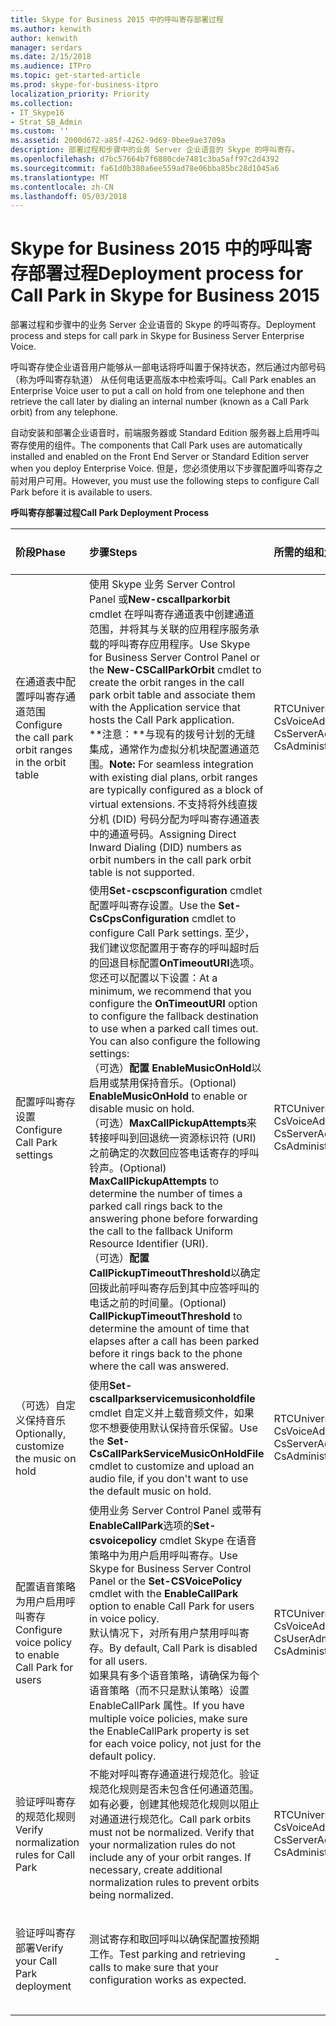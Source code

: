```yaml
---
title: Skype for Business 2015 中的呼叫寄存部署过程
ms.author: kenwith
author: kenwith
manager: serdars
ms.date: 2/15/2018
ms.audience: ITPro
ms.topic: get-started-article
ms.prod: skype-for-business-itpro
localization_priority: Priority
ms.collection:
- IT_Skype16
- Strat_SB_Admin
ms.custom: ''
ms.assetid: 2000d672-a85f-4262-9d69-0bee9ae3709a
description: 部署过程和步骤中的业务 Server 企业语音的 Skype 的呼叫寄存。
ms.openlocfilehash: d7bc57664b7f6880cde7481c3ba5aff97c2d4392
ms.sourcegitcommit: fa61d0b380a6ee559ad78e06bba85bc28d1045a6
ms.translationtype: MT
ms.contentlocale: zh-CN
ms.lasthandoff: 05/03/2018
---
```

# <a name="deployment-process-for-call-park-in-skype-for-business-2015"></a><span data-ttu-id="17aa7-103">Skype for Business 2015 中的呼叫寄存部署过程</span><span class="sxs-lookup"><span data-stu-id="17aa7-103">Deployment process for Call Park in Skype for Business 2015</span></span>
 
<span data-ttu-id="17aa7-104">部署过程和步骤中的业务 Server 企业语音的 Skype 的呼叫寄存。</span><span class="sxs-lookup"><span data-stu-id="17aa7-104">Deployment process and steps for call park in Skype for Business Server Enterprise Voice.</span></span>
  
<span data-ttu-id="17aa7-105">呼叫寄存使企业语音用户能够从一部电话将呼叫置于保持状态，然后通过内部号码 （称为呼叫寄存轨道） 从任何电话更高版本中检索呼叫。</span><span class="sxs-lookup"><span data-stu-id="17aa7-105">Call Park enables an Enterprise Voice user to put a call on hold from one telephone and then retrieve the call later by dialing an internal number (known as a Call Park orbit) from any telephone.</span></span>
  
<span data-ttu-id="17aa7-106">自动安装和部署企业语音时，前端服务器或 Standard Edition 服务器上启用呼叫寄存使用的组件。</span><span class="sxs-lookup"><span data-stu-id="17aa7-106">The components that Call Park uses are automatically installed and enabled on the Front End Server or Standard Edition server when you deploy Enterprise Voice.</span></span> <span data-ttu-id="17aa7-107">但是，您必须使用以下步骤配置呼叫寄存之前对用户可用。</span><span class="sxs-lookup"><span data-stu-id="17aa7-107">However, you must use the following steps to configure Call Park before it is available to users.</span></span> 
  
<span data-ttu-id="17aa7-108">**呼叫寄存部署过程**</span><span class="sxs-lookup"><span data-stu-id="17aa7-108">**Call Park Deployment Process**</span></span>

|<span data-ttu-id="17aa7-109">**阶段**</span><span class="sxs-lookup"><span data-stu-id="17aa7-109">**Phase**</span></span>|<span data-ttu-id="17aa7-110">**步骤**</span><span class="sxs-lookup"><span data-stu-id="17aa7-110">**Steps**</span></span>|<span data-ttu-id="17aa7-111">**所需的组和角色**</span><span class="sxs-lookup"><span data-stu-id="17aa7-111">**Required groups and roles**</span></span>|<span data-ttu-id="17aa7-112">**部署文档**</span><span class="sxs-lookup"><span data-stu-id="17aa7-112">**Deployment documentation**</span></span>|
|:-----|:-----|:-----|:-----|
|<span data-ttu-id="17aa7-113">在通道表中配置呼叫寄存通道范围</span><span class="sxs-lookup"><span data-stu-id="17aa7-113">Configure the call park orbit ranges in the orbit table</span></span>  <br/> |<span data-ttu-id="17aa7-114">使用 Skype 业务 Server Control Panel 或**New-cscallparkorbit** cmdlet 在呼叫寄存通道表中创建通道范围，并将其与关联的应用程序服务承载的呼叫寄存应用程序。</span><span class="sxs-lookup"><span data-stu-id="17aa7-114">Use Skype for Business Server Control Panel or the **New-CSCallParkOrbit** cmdlet to create the orbit ranges in the call park orbit table and associate them with the Application service that hosts the Call Park application.</span></span> <br/> <span data-ttu-id="17aa7-115">**注意：**与现有的拨号计划的无缝集成，通常作为虚拟分机块配置通道范围。</span><span class="sxs-lookup"><span data-stu-id="17aa7-115">**Note:** For seamless integration with existing dial plans, orbit ranges are typically configured as a block of virtual extensions.</span></span> <span data-ttu-id="17aa7-116">不支持将外线直拨分机 (DID) 号码分配为呼叫寄存通道表中的通道号码。</span><span class="sxs-lookup"><span data-stu-id="17aa7-116">Assigning Direct Inward Dialing (DID) numbers as orbit numbers in the call park orbit table is not supported.</span></span> <br/> |<span data-ttu-id="17aa7-117">RTCUniversalServerAdmins</span><span class="sxs-lookup"><span data-stu-id="17aa7-117">RTCUniversalServerAdmins</span></span>  <br/> <span data-ttu-id="17aa7-118">CsVoiceAdministrator</span><span class="sxs-lookup"><span data-stu-id="17aa7-118">CsVoiceAdministrator</span></span>  <br/> <span data-ttu-id="17aa7-119">CsServerAdministrator</span><span class="sxs-lookup"><span data-stu-id="17aa7-119">CsServerAdministrator</span></span>  <br/> <span data-ttu-id="17aa7-120">CsAdministrator</span><span class="sxs-lookup"><span data-stu-id="17aa7-120">CsAdministrator</span></span>  <br/> |[<span data-ttu-id="17aa7-121">创建或修改呼叫寄存通道范围中的业务 2015 Skype</span><span class="sxs-lookup"><span data-stu-id="17aa7-121">Create or modify a Call Park orbit range in Skype for Business 2015</span></span>](create-or-modify-a-call-park-orbit-range.md) <br/> |
|<span data-ttu-id="17aa7-122">配置呼叫寄存设置</span><span class="sxs-lookup"><span data-stu-id="17aa7-122">Configure Call Park settings</span></span>  <br/> | <span data-ttu-id="17aa7-123">使用**Set-cscpsconfiguration** cmdlet 配置呼叫寄存设置。</span><span class="sxs-lookup"><span data-stu-id="17aa7-123">Use the **Set-CsCpsConfiguration** cmdlet to configure Call Park settings.</span></span> <span data-ttu-id="17aa7-124">至少，我们建议您配置用于寄存的呼叫超时后的回退目标配置**OnTimeoutURI**选项。您还可以配置以下设置：</span><span class="sxs-lookup"><span data-stu-id="17aa7-124">At a minimum, we recommend that you configure the **OnTimeoutURI** option to configure the fallback destination to use when a parked call times out. You can also configure the following settings:</span></span> <br/>  <span data-ttu-id="17aa7-125">（可选）**配置 EnableMusicOnHold**以启用或禁用保持音乐。</span><span class="sxs-lookup"><span data-stu-id="17aa7-125">(Optional) **EnableMusicOnHold** to enable or disable music on hold.</span></span> <br/>  <span data-ttu-id="17aa7-126">（可选）**MaxCallPickupAttempts**来转接呼叫到回退统一资源标识符 (URI) 之前确定的次数回应答电话寄存的呼叫铃声。</span><span class="sxs-lookup"><span data-stu-id="17aa7-126">(Optional) **MaxCallPickupAttempts** to determine the number of times a parked call rings back to the answering phone before forwarding the call to the fallback Uniform Resource Identifier (URI).</span></span> <br/>  <span data-ttu-id="17aa7-127">（可选）**配置 CallPickupTimeoutThreshold**以确定回拨此前呼叫寄存后到其中应答呼叫的电话之前的时间量。</span><span class="sxs-lookup"><span data-stu-id="17aa7-127">(Optional) **CallPickupTimeoutThreshold** to determine the amount of time that elapses after a call has been parked before it rings back to the phone where the call was answered.</span></span> <br/> |<span data-ttu-id="17aa7-128">RTCUniversalServerAdmins</span><span class="sxs-lookup"><span data-stu-id="17aa7-128">RTCUniversalServerAdmins</span></span>  <br/> <span data-ttu-id="17aa7-129">CsVoiceAdministrator</span><span class="sxs-lookup"><span data-stu-id="17aa7-129">CsVoiceAdministrator</span></span>  <br/> <span data-ttu-id="17aa7-130">CsServerAdministrator</span><span class="sxs-lookup"><span data-stu-id="17aa7-130">CsServerAdministrator</span></span>  <br/> <span data-ttu-id="17aa7-131">CsAdministrator</span><span class="sxs-lookup"><span data-stu-id="17aa7-131">CsAdministrator</span></span>  <br/> |[<span data-ttu-id="17aa7-132">在业务 2015年的 Skype 中配置呼叫寄存设置</span><span class="sxs-lookup"><span data-stu-id="17aa7-132">Configure Call Park settings in Skype for Business 2015</span></span>](configure-call-park-settings.md) <br/> |
|<span data-ttu-id="17aa7-133">（可选）自定义保持音乐</span><span class="sxs-lookup"><span data-stu-id="17aa7-133">Optionally, customize the music on hold</span></span>  <br/> |<span data-ttu-id="17aa7-134">使用**Set-cscallparkservicemusiconholdfile** cmdlet 自定义并上载音频文件，如果您不想要使用默认保持音乐保留。</span><span class="sxs-lookup"><span data-stu-id="17aa7-134">Use the **Set-CsCallParkServiceMusicOnHoldFile** cmdlet to customize and upload an audio file, if you don't want to use the default music on hold.</span></span> <br/> |<span data-ttu-id="17aa7-135">RTCUniversalServerAdmins</span><span class="sxs-lookup"><span data-stu-id="17aa7-135">RTCUniversalServerAdmins</span></span>  <br/> <span data-ttu-id="17aa7-136">CsVoiceAdministrator</span><span class="sxs-lookup"><span data-stu-id="17aa7-136">CsVoiceAdministrator</span></span>  <br/> <span data-ttu-id="17aa7-137">CsServerAdministrator</span><span class="sxs-lookup"><span data-stu-id="17aa7-137">CsServerAdministrator</span></span>  <br/> <span data-ttu-id="17aa7-138">CsAdministrator</span><span class="sxs-lookup"><span data-stu-id="17aa7-138">CsAdministrator</span></span>  <br/> |[<span data-ttu-id="17aa7-139">自定义业务 2015年的保留 inSkype 的呼叫寄存音乐</span><span class="sxs-lookup"><span data-stu-id="17aa7-139">Customize Call Park music on hold inSkype for Business 2015</span></span>](customize-call-park-music-on-hold.md) <br/> |
|<span data-ttu-id="17aa7-140">配置语音策略为用户启用呼叫寄存</span><span class="sxs-lookup"><span data-stu-id="17aa7-140">Configure voice policy to enable Call Park for users</span></span>  <br/> |<span data-ttu-id="17aa7-141">使用业务 Server Control Panel 或带有**EnableCallPark**选项的**Set-csvoicepolicy** cmdlet Skype 在语音策略中为用户启用呼叫寄存。</span><span class="sxs-lookup"><span data-stu-id="17aa7-141">Use Skype for Business Server Control Panel or the **Set-CSVoicePolicy** cmdlet with the **EnableCallPark** option to enable Call Park for users in voice policy.</span></span> <br/> <span data-ttu-id="17aa7-142">默认情况下，对所有用户禁用呼叫寄存。</span><span class="sxs-lookup"><span data-stu-id="17aa7-142">By default, Call Park is disabled for all users.</span></span>  <br/> <span data-ttu-id="17aa7-143">如果具有多个语音策略，请确保为每个语音策略（而不只是默认策略）设置 EnableCallPark 属性。</span><span class="sxs-lookup"><span data-stu-id="17aa7-143">If you have multiple voice policies, make sure the EnableCallPark property is set for each voice policy, not just for the default policy.</span></span>  <br/> |<span data-ttu-id="17aa7-144">RTCUniversalServerAdmins</span><span class="sxs-lookup"><span data-stu-id="17aa7-144">RTCUniversalServerAdmins</span></span>  <br/> <span data-ttu-id="17aa7-145">CsVoiceAdministrator</span><span class="sxs-lookup"><span data-stu-id="17aa7-145">CsVoiceAdministrator</span></span>  <br/> <span data-ttu-id="17aa7-146">CsUserAdministrator</span><span class="sxs-lookup"><span data-stu-id="17aa7-146">CsUserAdministrator</span></span>  <br/> <span data-ttu-id="17aa7-147">CsAdministrator</span><span class="sxs-lookup"><span data-stu-id="17aa7-147">CsAdministrator</span></span>  <br/> |[<span data-ttu-id="17aa7-148">业务 2015年的 Skype 中的用户的启用呼叫寄存</span><span class="sxs-lookup"><span data-stu-id="17aa7-148">Enable Call Park for users in Skype for Business 2015</span></span>](enable-call-park-for-users.md) <br/> |
|<span data-ttu-id="17aa7-149">验证呼叫寄存的规范化规则</span><span class="sxs-lookup"><span data-stu-id="17aa7-149">Verify normalization rules for Call Park</span></span>  <br/> |<span data-ttu-id="17aa7-p104">不能对呼叫寄存通道进行规范化。验证规范化规则是否未包含任何通道范围。如有必要，创建其他规范化规则以阻止对通道进行规范化。</span><span class="sxs-lookup"><span data-stu-id="17aa7-p104">Call park orbits must not be normalized. Verify that your normalization rules do not include any of your orbit ranges. If necessary, create additional normalization rules to prevent orbits being normalized.</span></span>  <br/> |<span data-ttu-id="17aa7-153">RTCUniversalServerAdmins</span><span class="sxs-lookup"><span data-stu-id="17aa7-153">RTCUniversalServerAdmins</span></span>  <br/> <span data-ttu-id="17aa7-154">CsVoiceAdministrator</span><span class="sxs-lookup"><span data-stu-id="17aa7-154">CsVoiceAdministrator</span></span>  <br/> <span data-ttu-id="17aa7-155">CsServerAdministrator</span><span class="sxs-lookup"><span data-stu-id="17aa7-155">CsServerAdministrator</span></span>  <br/> <span data-ttu-id="17aa7-156">CsAdministrator</span><span class="sxs-lookup"><span data-stu-id="17aa7-156">CsAdministrator</span></span>  <br/> |[<span data-ttu-id="17aa7-157">验证中的业务 2015 Skype 的呼叫寄存的规范化规则</span><span class="sxs-lookup"><span data-stu-id="17aa7-157">Verify normalization rules for Call Park in Skype for Business 2015</span></span>](verify-normalization-rules-for-call-park.md) <br/> |
|<span data-ttu-id="17aa7-158">验证呼叫寄存部署</span><span class="sxs-lookup"><span data-stu-id="17aa7-158">Verify your Call Park deployment</span></span>  <br/> |<span data-ttu-id="17aa7-159">测试寄存和取回呼叫以确保配置按预期工作。</span><span class="sxs-lookup"><span data-stu-id="17aa7-159">Test parking and retrieving calls to make sure that your configuration works as expected.</span></span>  <br/> |-  <br/> |[<span data-ttu-id="17aa7-160">（可选）验证呼叫寄存部署中的业务 2015 Skype</span><span class="sxs-lookup"><span data-stu-id="17aa7-160">(Optional) Verify Call Park deployment in Skype for Business 2015</span></span>](optional-verify-call-park-deployment.md) <br/> |
   

